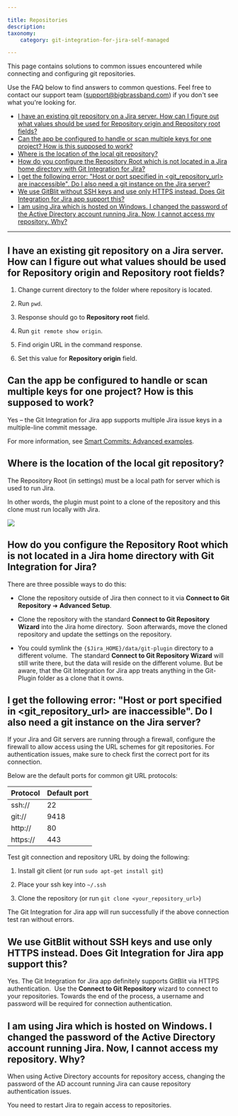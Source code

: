 ```yaml
---

title: Repositories
description:
taxonomy:
    category: git-integration-for-jira-self-managed

---
```

This page contains solutions to common issues encountered while connecting and configuring git repositories.

Use the FAQ below to find answers to common questions. Feel free to contact our support team ([support@bigbrassband.com](mailto:support@bigbrassband.com?subject=Repository%20connection%20issues%20-)) if you don't see what you're looking for.

- [I have an existing git repository on a Jira server. How can I figure out what values should be used for Repository origin and Repository root fields?](#i-have-an-existing-git-repository-on-a-jira-server-how-can-i-figure-out-what-values-should-be-used-for-repository-origin-and-repository-root-fields)
- [Can the app be configured to handle or scan multiple keys for one project? How is this supposed to work?](#can-the-app-be-configured-to-handle-or-scan-multiple-keys-for-one-project-how-is-this-supposed-to-work)
- [Where is the location of the local git repository?](#where-is-the-location-of-the-local-git-repository)
- [How do you configure the Repository Root which is not located in a Jira home directory with Git Integration for Jira?](#how-do-you-configure-the-repository-root-which-is-not-located-in-a-jira-home-directory-with-git-integration-for-jira)
- [I get the following error: "Host or port specified in \<git\_repository\_url\> are inaccessible". Do I also need a git instance on the Jira server?](#i-get-the-following-error-host-or-port-specified-in-git_repository_url-are-inaccessible-do-i-also-need-a-git-instance-on-the-jira-server)
- [We use GitBlit without SSH keys and use only HTTPS instead. Does Git Integration for Jira app support this?](#we-use-gitblit-without-ssh-keys-and-use-only-https-instead-does-git-integration-for-jira-app-support-this)
- [I am using Jira which is hosted on Windows. I changed the password of the Active Directory account running Jira. Now, I cannot access my repository. Why?](#i-am-using-jira-which-is-hosted-on-windows-i-changed-the-password-of-the-active-directory-account-running-jira-now-i-cannot-access-my-repository-why)

* * *

## I have an existing git repository on a Jira server. How can I figure out what values should be used for Repository origin and Repository root fields?

1.  Change current directory to the folder where repository is located.
    
2.  Run `pwd`.
    
3.  Response should go to **Repository root** field.
    
4.  Run `git remote show origin`.
    
5.  Find origin URL in the command response.
    
6.  Set this value for **Repository origin** field.

## Can the app be configured to handle or scan multiple keys for one project? How is this supposed to work?

Yes – the Git Integration for Jira app supports multiple Jira issue keys in a multiple-line commit message.

For more information, see [Smart Commits: Advanced examples](/git-integration-for-jira-self-managed/advanced-examples-gij-self-managed).

## Where is the location of the local git repository?

The Repository Root (in settings) must be a local path for server which is used to run Jira.

In other words, the plugin must point to a clone of the repository and this clone must run locally with Jira.

![](https://bigbrassband.atlassian.net/wiki/download/thumbnails/2051080265/faq-git-repo-advanced-screen.png?version=1&modificationDate=1642078696400&cacheVersion=1&api=v2&width=680&height=344)

## How do you configure the Repository Root which is not located in a Jira home directory with Git Integration for Jira?

There are three possible ways to do this:

*   Clone the repository outside of Jira then connect to it via **Connect to Git Repository** ➜ **Advanced Setup**.
    
*   Clone the repository with the standard **Connect to Git Repository Wizard** into the Jira home directory.  Soon afterwards, move the cloned repository and update the settings on the repository.
    
*   You could symlink the `{$Jira_HOME}/data/git-plugin` directory to a different volume.  The standard **Connect to Git Repository Wizard** will still write there, but the data will reside on the different volume. But be aware, that the Git Integration for Jira app treats anything in the Git-Plugin folder as a clone that it owns.

## I get the following error: "Host or port specified in \<git\_repository\_url\> are inaccessible". Do I also need a git instance on the Jira server?

If your Jira and Git servers are running through a firewall, configure the firewall to allow access using the URL schemes for git repositories. For authentication issues, make sure to check first the correct port for its connection.

Below are the default ports for common git URL protocols:

| **Protocol** | **Default port** |
| :--- | :--- |
| ssh:// | 22  |
| git:// | 9418 |
| http:// | 80  |
| https:// | 443 |

  
Test git connection and repository URL by doing the following:

1.  Install git client (or run `sudo apt-get install git`)
    
2.  Place your ssh key into `~/.ssh`
    
3.  Clone the repository (or run `git clone <your_repository_url>`)
    

The Git Integration for Jira app will run successfully if the above connection test ran without errors.

## We use GitBlit without SSH keys and use only HTTPS instead. Does Git Integration for Jira app support this?

Yes. The Git Integration for Jira app definitely supports GitBlit via HTTPS authentication.  Use the **Connect to Git Repository** wizard to connect to your repositories. Towards the end of the process, a username and password will be required for connection authentication.

## I am using Jira which is hosted on Windows. I changed the password of the Active Directory account running Jira. Now, I cannot access my repository. Why?

When using Active Directory accounts for repository access, changing the password of the AD account running Jira can cause repository authentication issues.

You need to restart Jira to regain access to repositories.


